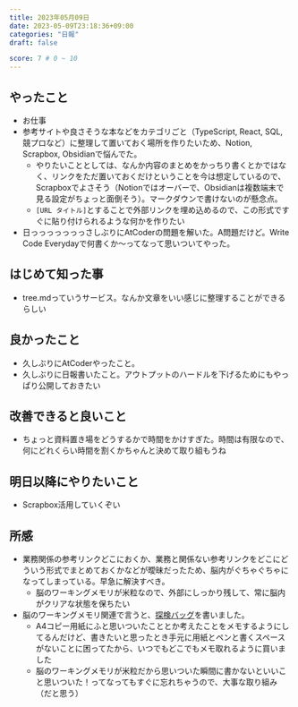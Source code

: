 ```yaml
---
title: 2023年05月09日
date: 2023-05-09T23:18:36+09:00
categories: "日報"
draft: false

score: 7 # 0 ~ 10
---
```


## やったこと
- お仕事
- 参考サイトや良さそうな本などをカテゴリごと（TypeScript, React, SQL, 競プロなど）に整理して置いておく場所を作りたいため、Notion, Scrapbox, Obsidianで悩んでた。
  - やりたいこととしては、なんか内容のまとめをかっちり書くとかではなく、リンクをただ置いておくだけということを今は想定しているので、Scrapboxでよさそう（Notionではオーバーで、Obsidianは複数端末で見る設定がちょっと面倒そう）。マークダウンで書けないのが懸念点。
  - `[URL タイトル]`とすることで外部リンクを埋め込めるので、この形式ですぐに貼り付けられるような何かを作りたい
- 日っっっっっっっさしぶりにAtCoderの問題を解いた。A問題だけど。Write Code Everydayで何書くか〜ってなって思いついてやった。


## はじめて知った事
- tree.mdっていうサービス。なんか文章をいい感じに整理することができるらしい

## 良かったこと
- 久しぶりにAtCoderやったこと。
- 久しぶりに日報書いたこと。アウトプットのハードルを下げるためにもやっぱり公開しておきたい

## 改善できると良いこと
- ちょっと資料置き場をどうするかで時間をかけすぎた。時間は有限なので、何にどれくらい時間を割くかちゃんと決めて取り組もうね

## 明日以降にやりたいこと
- Scrapbox活用していくぞい


## 所感
- 業務関係の参考リンクどこにおくか、業務と関係ない参考リンクをどこにどういう形式でまとめておくかなどが曖昧だったため、脳内がぐちゃぐちゃになってしまっている。早急に解決すべき。
  - 脳のワーキングメモリが米粒なので、外部にしっかり残して、常に脳内がクリアな状態を保ちたい
- 脳のワーキングメモリ関連で言うと、[探検バッグ](https://amzn.asia/d/aK1VkkW)を書いました。
  - A4コピー用紙にふと思いついたこととか考えたことをメモするようにしてるんだけど、書きたいと思ったとき手元に用紙とペンと書くスペースがないことに困ってたから、いつでもどこでもメモ取れるように買いました
  - 脳のワーキングメモリが米粒だから思いついた瞬間に書かないといいこと思いついた！ってなってもすぐに忘れちゃうので、大事な取り組み（だと思う）